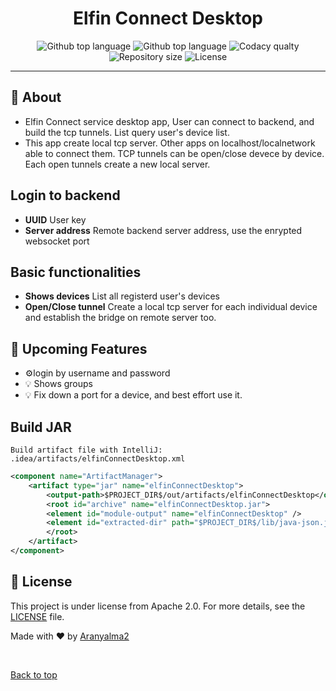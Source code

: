 <h1 align="center">Elfin Connect Desktop</h1>
<p align="center">
<img alt="Github top language" src="https://img.shields.io/badge/version-0.2.171-blue">

<img alt="Github top language" src="https://img.shields.io/github/languages/top/Aranyalma2/elfinConnectDesktop?color=8f3d3d">

<img alt="Codacy qualty" src="https://img.shields.io/codacy/grade/f59d9e43d6814dae960c99c2d8a3a564" />

<img alt="Repository size" src="https://img.shields.io/github/repo-size/Aranyalma2/elfinConnectdesktop?color=532BEAF">

<img alt="License" src="https://img.shields.io/github/license/Aranyalma2/elfinConnectDesktop?color=56BEB8">

</p>

<hr>

## :dart: About

* Elfin Connect service desktop app, User can connect to backend, and build the tcp tunnels. List query user's device list.
* This app create local tcp server. Other apps on localhost/localnetwork able to connect them. TCP tunnels can be open/close devece by device. Each open tunnels create a new local server.

## Login to backend

* **UUID** User key
* **Server address** Remote backend server address, use the enrypted websocket port

## Basic functionalities

* **Shows devices** List all registerd user's devices
* **Open/Close tunnel** Create a local tcp server for each individual device and establish the bridge on remote server too.

## :page_with_curl: Upcoming Features
* :gear:login by username and password
* :bulb: Shows groups
* :bulb: Fix down a port for a device, and best effort use it.

## Build JAR
    Build artifact file with IntelliJ:
    .idea/artifacts/elfinConnectDesktop.xml

```xml
<component name="ArtifactManager">
    <artifact type="jar" name="elfinConnectDesktop">
        <output-path>$PROJECT_DIR$/out/artifacts/elfinConnectDesktop</output-path>
        <root id="archive" name="elfinConnectDesktop.jar">
        <element id="module-output" name="elfinConnectDesktop" />
        <element id="extracted-dir" path="$PROJECT_DIR$/lib/java-json.jar" path-in-jar="/" />
        </root>
    </artifact>
</component>
```


## :memo: License

This project is under license from Apache 2.0. For more details, see the [LICENSE](LICENSE.md) file.


Made with :heart: by <a href="https://github.com/Aranyalma2" target="_blank">Aranyalma2</a>

&#xa0;

<a href="#top">Back to top</a>